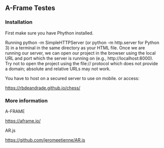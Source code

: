 ## A-Frame Testes

### Installation
First make sure you have Phython installed.

Running python -m SimpleHTTPServer (or python -m http.server for Python 3) in a terminal in the same directory as your HTML file. Once we are running our server, we can open our project in the browser using the local URL and port which the server is running on (e.g., http://localhost:8000). Try not to open the project using the file:// protocol which does not provide a domain; absolute and relative URLs may not work.

You have to host on a secured server to use on mobile. or access:

https://rbdeandrade.github.io/chess/

### More information

A-FRAME

https://aframe.io/

AR.js

https://github.com/jeromeetienne/AR.js
